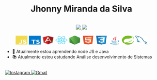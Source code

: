 <div align="center">
 <h1> Jhonny Miranda da Silva</h1>
</div></br>
<div align="center">
  <a href="https://github.com/jhonnyCBA">
    <img height="180em" src="https://github-readme-stats.vercel.app/api?username=jhonnyCBA&show_icons=true&theme=dracula&include_all_commits=true&count_private=true" />
    <img height="180em" src="https://github-readme-stats.vercel.app/api/top-langs/?username=jhonnyCBA&layout=compact&langs_count=7&theme=dracula" />
  </a>
</div> </br>

<div align="center">
    <div style="display: inline-block;">
        <img align="center" alt="BOM-Js" height="30" width="40" src="https://raw.githubusercontent.com/devicons/devicon/master/icons/javascript/javascript-plain.svg">
        <img align="center" alt="BOM-Ts" height="30" width="40" src="https://raw.githubusercontent.com/devicons/devicon/master/icons/typescript/typescript-plain.svg">
        <img align="center" alt="BOM-Angular" height="30" width="40" src="https://raw.githubusercontent.com/devicons/devicon/master/icons/angularjs/angularjs-original.svg">
        <img align="center" alt="BOM-React" height="30" width="40" src="https://raw.githubusercontent.com/devicons/devicon/master/icons/react/react-original.svg">
        <img align="center" alt="BOM-Node.js" height="30" width="40" src="https://raw.githubusercontent.com/devicons/devicon/master/icons/nodejs/nodejs-original.svg">
        <img align="center" alt="BOM-HTML" height="30" width="40" src="https://raw.githubusercontent.com/devicons/devicon/master/icons/html5/html5-original.svg">
        <img align="center" alt="BOM-CSS" height="30" width="40" src="https://raw.githubusercontent.com/devicons/devicon/master/icons/css3/css3-original.svg">
        <img align="center" alt="BOM-Java" height="30" width="40" src="https://raw.githubusercontent.com/devicons/devicon/master/icons/java/java-original.svg">
        <img align="center" alt="BOM-Spring" height="30" width="40" src="https://raw.githubusercontent.com/devicons/devicon/master/icons/spring/spring-original.svg">
        <img align="center" alt="BOM-MySQL" height="30" width="40" src="https://raw.githubusercontent.com/devicons/devicon/master/icons/mysql/mysql-original.svg">
    </div>
</div>

- 🌱 Atualmente estou aprendendo node JS e Java
- 📚 Atualmente estou estudando Análise desenvolvimento de Sistemas
##

<div>
    <a href="https://instagram.com/silva_miranda12" target="_blank">
        <img src="https://img.shields.io/badge/-Instagram-%23E4405F?style=for-the-badge&logo=instagram&logoColor=white" alt="Instagram" />
    </a>
    <a href="mailto:jhonny53miranda2019@gmail.com" target="_blank">
        <img src="https://img.shields.io/badge/-Gmail-%23333?style=for-the-badge&logo=gmail&logoColor=white" alt="Gmail" />
    </a>

</div>

